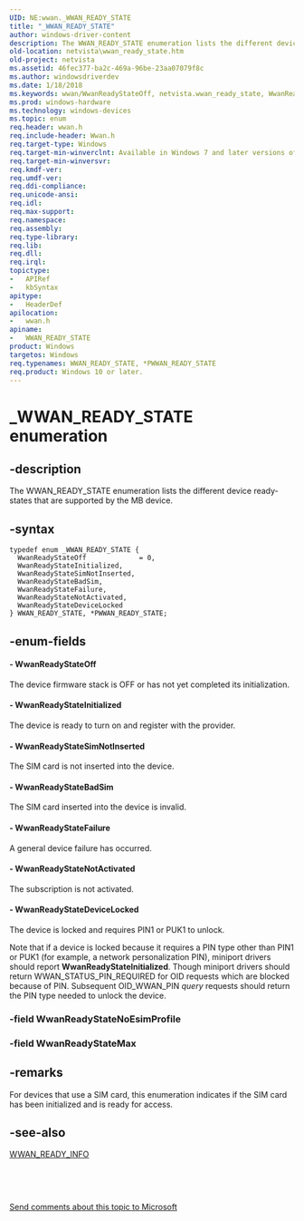```yaml
---
UID: NE:wwan._WWAN_READY_STATE
title: "_WWAN_READY_STATE"
author: windows-driver-content
description: The WWAN_READY_STATE enumeration lists the different device ready-states that are supported by the MB device.
old-location: netvista\wwan_ready_state.htm
old-project: netvista
ms.assetid: 46fec377-ba2c-469a-96be-23aa07079f8c
ms.author: windowsdriverdev
ms.date: 1/18/2018
ms.keywords: wwan/WwanReadyStateOff, netvista.wwan_ready_state, WwanReadyStateNotActivated, wwan/WwanReadyStateNotActivated, WwanRef_08468e16-e4da-49ff-9b2a-2cee4df6c72f.xml, WWAN_READY_STATE enumeration [Network Drivers Starting with Windows Vista], WwanReadyStateDeviceLocked, wwan/PWWAN_READY_STATE, wwan/WwanReadyStateSimNotInserted, wwan/WwanReadyStateInitialized, _WWAN_READY_STATE, wwan/WwanReadyStateFailure, WwanReadyStateFailure, WwanReadyStateSimNotInserted, wwan/WWAN_READY_STATE, WwanReadyStateOff, wwan/WwanReadyStateDeviceLocked, WWAN_READY_STATE, WwanReadyStateInitialized, wwan/WwanReadyStateBadSim, PWWAN_READY_STATE, WwanReadyStateBadSim, PWWAN_READY_STATE enumeration pointer [Network Drivers Starting with Windows Vista], *PWWAN_READY_STATE
ms.prod: windows-hardware
ms.technology: windows-devices
ms.topic: enum
req.header: wwan.h
req.include-header: Wwan.h
req.target-type: Windows
req.target-min-winverclnt: Available in Windows 7 and later versions of Windows.
req.target-min-winversvr: 
req.kmdf-ver: 
req.umdf-ver: 
req.ddi-compliance: 
req.unicode-ansi: 
req.idl: 
req.max-support: 
req.namespace: 
req.assembly: 
req.type-library: 
req.lib: 
req.dll: 
req.irql: 
topictype:
-	APIRef
-	kbSyntax
apitype:
-	HeaderDef
apilocation:
-	wwan.h
apiname:
-	WWAN_READY_STATE
product: Windows
targetos: Windows
req.typenames: WWAN_READY_STATE, *PWWAN_READY_STATE
req.product: Windows 10 or later.
---
```


# _WWAN_READY_STATE enumeration


## -description


The WWAN_READY_STATE enumeration lists the different device ready-states that are supported by the MB
  device.


## -syntax


````
typedef enum _WWAN_READY_STATE { 
  WwanReadyStateOff             = 0,
  WwanReadyStateInitialized,
  WwanReadyStateSimNotInserted,
  WwanReadyStateBadSim,
  WwanReadyStateFailure,
  WwanReadyStateNotActivated,
  WwanReadyStateDeviceLocked
} WWAN_READY_STATE, *PWWAN_READY_STATE;
````


## -enum-fields




#### - WwanReadyStateOff

The device firmware stack is OFF or has not yet completed its initialization.


#### - WwanReadyStateInitialized

The device is ready to turn on and register with the provider.


#### - WwanReadyStateSimNotInserted

The SIM card is not inserted into the device.


#### - WwanReadyStateBadSim

The SIM card inserted into the device is invalid.


#### - WwanReadyStateFailure

A general device failure has occurred.


#### - WwanReadyStateNotActivated

The subscription is not activated.


#### - WwanReadyStateDeviceLocked

The device is locked and requires PIN1 or PUK1 to unlock.
     

Note that if a device is locked because it requires a PIN type other than PIN1 or PUK1 (for example,
     a network personalization PIN), miniport drivers should report 
     <b>WwanReadyStateInitialized</b>. Though miniport drivers should return WWAN_STATUS_PIN_REQUIRED for OID
     requests which are blocked because of PIN. Subsequent OID_WWAN_PIN 
     <i>query</i> requests should return the PIN type needed to unlock the device.


### -field WwanReadyStateNoEsimProfile



### -field WwanReadyStateMax




## -remarks


For devices that use a SIM card, this enumeration indicates if the SIM card has been initialized and
    is ready for access.



## -see-also

<a href="..\wwan\ns-wwan-_wwan_ready_info.md">WWAN_READY_INFO</a>

 

 

<a href="mailto:wsddocfb@microsoft.com?subject=Documentation%20feedback [netvista\netvista]:%20WWAN_READY_STATE enumeration%20 RELEASE:%20(1/18/2018)&amp;body=%0A%0APRIVACY STATEMENT%0A%0AWe use your feedback to improve the documentation. We don't use your email address for any other purpose, and we'll remove your email address from our system after the issue that you're reporting is fixed. While we're working to fix this issue, we might send you an email message to ask for more info. Later, we might also send you an email message to let you know that we've addressed your feedback.%0A%0AFor more info about Microsoft's privacy policy, see http://privacy.microsoft.com/en-us/default.aspx." title="Send comments about this topic to Microsoft">Send comments about this topic to Microsoft</a>

